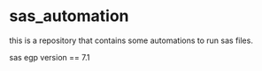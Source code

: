 # sas_automation

this is a repository that contains some automations to run sas files.

sas egp version == 7.1



